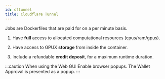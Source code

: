 ```yaml
---
id: cftunnel
title: Cloudflare Tunnel
---
```


Jobs are Dockerfiles that are paid for on a per minute basis.

1. Have **full** access to allocated computational resources (cpus/ram/gpus).

2. Have access to GPUX **storage** from inside the container.

3. Include a refundable **credit deposit**, for a maximum runtime duration.

:::caution
When using the Web GUI Enable browser popups. The Wallet Approval is presented as a popup.
:::